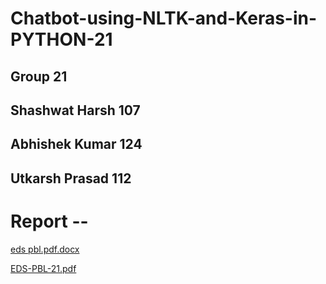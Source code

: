 # Chatbot-using-NLTK-and-Keras-in-PYTHON-21

## Group 21
## Shashwat Harsh 107
## Abhishek Kumar 124
## Utkarsh Prasad 112


# Report -- 
[eds pbl.pdf.docx](https://github.com/abhishekanand667/Chatbot-using-NLTK-and-Keras-in-PYTHON---21/files/11454351/eds.pbl.pdf.docx)

[EDS-PBL-21.pdf](https://github.com/abhishekanand667/Chatbot-using-NLTK-and-Keras-in-PYTHON---21/files/11454377/EDS-PBL-21.pdf)
